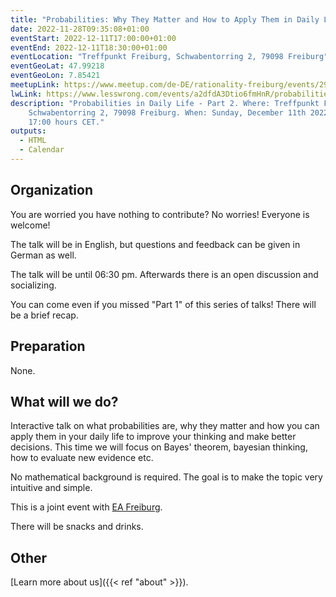 ```yaml
---
title: "Probabilities: Why They Matter and How to Apply Them in Daily Life - Part 2/3: Bayes"
date: 2022-11-28T09:35:08+01:00
eventStart: 2022-12-11T17:00:00+01:00
eventEnd: 2022-12-11T18:30:00+01:00
eventLocation: "Treffpunkt Freiburg, Schwabentorring 2, 79098 Freiburg"
eventGeoLat: 47.99218
eventGeoLon: 7.85421
meetupLink: https://www.meetup.com/de-DE/rationality-freiburg/events/290016178/
lwLink: https://www.lesswrong.com/events/a2dfdA3Dtio6fmHnR/probabilities-why-they-matter-and-how-to-apply-them-in-daily-1
description: "Probabilities in Daily Life - Part 2. Where: Treffpunkt Freiburg,
    Schwabentorring 2, 79098 Freiburg. When: Sunday, December 11th 2022 at
    17:00 hours CET."
outputs:
  - HTML
  - Calendar
---
```


## Organization

You are worried you have nothing to contribute? No worries! Everyone is
welcome!

The talk will be in English, but questions and feedback can be given in German
as well.

The talk will be until 06:30 pm. Afterwards there is an open discussion and
socializing.

You can come even if you missed "Part 1" of this series of talks! There will be
a brief recap.


## Preparation

None.


## What will we do?

Interactive talk on what probabilities are, why they matter and how you can
apply them in your daily life to improve your thinking and make better
decisions. This time we will focus on Bayes' theorem, bayesian thinking, how to
evaluate new evidence etc.

No mathematical background is required. The goal is to make the topic very
intuitive and simple.

This is a joint event with [EA Freiburg](https://ea-freiburg.org/).

There will be snacks and drinks.

## Other

[Learn more about us]({{< ref "about" >}}).

